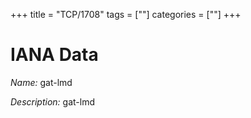 +++
title = "TCP/1708"
tags = [""]
categories = [""]
+++

# IANA Data

_Name:_ gat-lmd

_Description:_ gat-lmd

